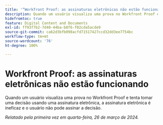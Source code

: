 ```yaml
---
title: '“Workfront Proof: as assinaturas eletrônicas não estão funcionando”'
description: Quando um usuário visualiza uma prova no Workfront Proof e tenta tomar uma decisão usando uma assinatura eletrônica, a assinatura eletrônica é ineficaz e o usuário não pode assinar a decisão.
hidefromtoc: true
feature: Digital Content and Documents
exl-id: ff93f7b2-7d40-44ba-b8f6-f02cda5acde9
source-git-commit: ca62d3bfb098acfd71517427ccd32dd3ee7754bc
workflow-type: tm+mt
source-wordcount: '76'
ht-degree: 100%

---
```


# Workfront Proof: as assinaturas eletrônicas não estão funcionando


<!-- 
>[!NOTE]
>
>This issue was fixed on April 5, 2024.

-->

<!--wf. wfp-->

Quando um usuário visualiza uma prova no Workfront Proof e tenta tomar uma decisão usando uma assinatura eletrônica, a assinatura eletrônica é ineficaz e o usuário não pode assinar a decisão.

_Relatado pela primeira vez em quarta-feira, 26 de março de 2024._
